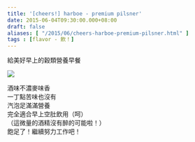```yaml
---
title: '[cheers!] harboe - premium pilsner'
date: 2015-06-04T09:30:00.000+08:00
draft: false
aliases: [ "/2015/06/cheers-harboe-premium-pilsner.html" ]
tags : [flavor - 飲！]
---
```


給美好早上的穀類營養早餐  

[![](https://farm8.staticflickr.com/7794/18295300321_9435061df6_z.jpg)](https://farm8.staticflickr.com/7794/18295300321_9435061df6_z.jpg)

酒味不濃麥味香  
一丁點苦味也沒有  
汽泡足滿滿營養  
完全適合早上空肚飲用（呵）  
（這微量的酒精沒有醉的可能啦！）  
飽足了！繼續努力工作吧！
